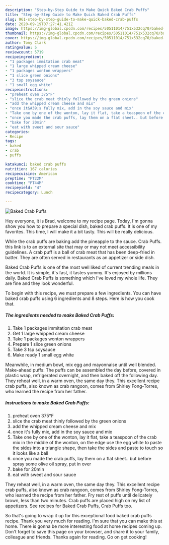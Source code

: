 ```yaml
---
description: "Step-by-Step Guide to Make Quick Baked Crab Puffs"
title: "Step-by-Step Guide to Make Quick Baked Crab Puffs"
slug: 961-step-by-step-guide-to-make-quick-baked-crab-puffs
date: 2020-09-19T07:27:41.421Z
image: https://img-global.cpcdn.com/recipes/50511014/751x532cq70/baked-crab-puffs-recipe-main-photo.jpg
thumbnail: https://img-global.cpcdn.com/recipes/50511014/751x532cq70/baked-crab-puffs-recipe-main-photo.jpg
cover: https://img-global.cpcdn.com/recipes/50511014/751x532cq70/baked-crab-puffs-recipe-main-photo.jpg
author: Tony Clark
ratingvalue: 5
reviewcount: 5719
recipeingredient:
- "1 packages immitation crab meat"
- "1 large whipped cream cheese"
- "1 packages wonton wrappers"
- "1 slice green onions"
- "3 tsp soysauce"
- "1 small egg white"
recipeinstructions:
- "preheat oven 375°F"
- "slice the crab meat thinly followed by the green onions"
- "add the whipped cream cheese and mix"
- "once it&#39;s fully mix, add in the soy sauce and mix"
- "Take one by one of the wonton, lay it flat, take a teaspoon of the crab mix in the middle of the wonton, on the edge use the egg white to paste the sides into a triangle shape, then take the sides and paste to touch so it looks like a ball"
- "once you made the crab puffs, lay them on a flat sheet.. but before spray some olive oil spray, put in over"
- "bake for 20min"
- "eat with sweet and sour sauce"
categories:
- Recipe
tags:
- baked
- crab
- puffs

katakunci: baked crab puffs 
nutrition: 167 calories
recipecuisine: American
preptime: "PT22M"
cooktime: "PT44M"
recipeyield: "4"
recipecategory: Lunch

---
```



![Baked Crab Puffs](https://img-global.cpcdn.com/recipes/50511014/751x532cq70/baked-crab-puffs-recipe-main-photo.jpg)

Hey everyone, it is Brad, welcome to my recipe page. Today, I'm gonna show you how to prepare a special dish, baked crab puffs. It is one of my favorites. This time, I will make it a bit tasty. This will be really delicious.

While the crab puffs are baking add the pineapple to the sauce. Crab Puffs. this link is to an external site that may or may not meet accessibility guidelines. A crab puff is a ball of crab meat that has been deep-fried in batter. They are often served in restaurants as an appetizer or side dish.

Baked Crab Puffs is one of the most well liked of current trending meals in the world. It is simple, it's fast, it tastes yummy. It's enjoyed by millions daily. Baked Crab Puffs is something which I've loved my whole life. They are fine and they look wonderful.


To begin with this recipe, we must prepare a few ingredients. You can have baked crab puffs using 6 ingredients and 8 steps. Here is how you cook that.

<!--inarticleads1-->

##### The ingredients needed to make Baked Crab Puffs:

1. Take 1 packages immitation crab meat
1. Get 1 large whipped cream cheese
1. Take 1 packages wonton wrappers
1. Prepare 1 slice green onions
1. Take 3 tsp soysauce
1. Make ready 1 small egg white


Meanwhile, in medium bowl, mix egg and mayonnaise until well blended. Make-ahead puffs: The puffs can be assembled the day before, covered in plastic wrap, refrigerated overnight, and then baked off the following day. They reheat well, in a warm oven, the same day they. This excellent recipe crab puffs, also known as crab rangoon, comes from Shirley Fong-Torres, who learned the recipe from her father. 

<!--inarticleads2-->

##### Instructions to make Baked Crab Puffs:

1. preheat oven 375°F
1. slice the crab meat thinly followed by the green onions
1. add the whipped cream cheese and mix
1. once it&#39;s fully mix, add in the soy sauce and mix
1. Take one by one of the wonton, lay it flat, take a teaspoon of the crab mix in the middle of the wonton, on the edge use the egg white to paste the sides into a triangle shape, then take the sides and paste to touch so it looks like a ball
1. once you made the crab puffs, lay them on a flat sheet.. but before spray some olive oil spray, put in over
1. bake for 20min
1. eat with sweet and sour sauce


They reheat well, in a warm oven, the same day they. This excellent recipe crab puffs, also known as crab rangoon, comes from Shirley Fong-Torres, who learned the recipe from her father. Fry rest of puffs until delicately brown, less than two minutes. Crab puffs are placed high on my list of appetizers. See recipes for Baked Crab Puffs, Crab Puffs too. 

So that's going to wrap it up for this exceptional food baked crab puffs recipe. Thank you very much for reading. I'm sure that you can make this at home. There is gonna be more interesting food at home recipes coming up. Don't forget to save this page on your browser, and share it to your family, colleague and friends. Thanks again for reading. Go on get cooking!
